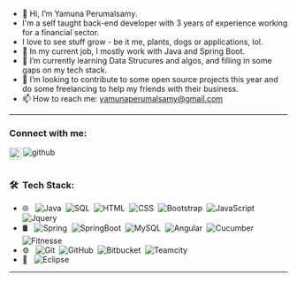 - 👋 Hi, I’m Yamuna Perumalsamy.
-    I'm a self taught back-end developer with 3 years of experience working for a financial sector.
-    I love to see stuff grow - be it me, plants, dogs or applications, lol. 
- 👀 In my current job, I mostly work with Java and Spring Boot.
- 🌱 I’m currently learning Data Strucures and algos, and filling in some gaps on my tech stack.
- 💞️ I’m looking to contribute to some open source projects this year and do some freelancing to help my friends with their business.
- 📫 How to reach me: yamunaperumalsamy@gmail.com
---

### Connect with me:

[<img align="left" alt="linkedin" height="22px" src="https://img.shields.io/badge/-LinkedIn-%2305122A?style=sosial&logo=Linkedin" />](https://www.linkedin.com/in/yamuna-perumalsamy-356532113/) 
[<img align="left" alt="github"  src="https://img.shields.io/badge/-GitHub-%2305122A?style=sosial&logo=GitHub" />](https://github.com/Yamuna-Perumalsamy)

<br />
<br />

### 🛠 &nbsp;Tech Stack:

- 🌐 &nbsp;
![Java](https://img.shields.io/badge/-Java-05122A?style=for-the-badge&logo=Java)&nbsp;
![SQL](https://img.shields.io/badge/-Sql-05122A?style=for-the-badge&logo=Sql)&nbsp;
![HTML](https://img.shields.io/badge/-HTML-05122A?style=for-the-badge&logo=HTML5)&nbsp;
![CSS](https://img.shields.io/badge/-CSS-05122A?style=for-the-badge&logo=CSS3)&nbsp;
![Bootstrap](https://img.shields.io/badge/-Bootstrap-05122A?style=for-the-badge&logo=bootstrap&logoColor=563D7C)&nbsp;
![JavaScript](https://img.shields.io/badge/-JavaScript-05122A?style=for-the-badge&logo=javascript)&nbsp;
![Jquery](https://img.shields.io/badge/-Jquery-05122A?style=for-the-badge&logo=jquery)&nbsp;
- 🛢 &nbsp;
![Spring](https://img.shields.io/badge/-Spring-05122A?style=for-the-badge&logo=Spring)&nbsp;
![SpringBoot](https://img.shields.io/badge/-SpringBoot-05122A?style=for-the-badge&logo=SpringBoot)&nbsp;
![MySQL](https://img.shields.io/badge/-MySql-05122A?style=for-the-badge&logo=Mysql)&nbsp;
![Angular](https://img.shields.io/badge/-angular-05122A?style=for-the-badge&logo=Angular)&nbsp;
![Cucumber](https://img.shields.io/badge/-cucumber-05122A?style=for-the-badge&logo=Cucumber)&nbsp;
![Fitnesse](https://img.shields.io/badge/-fitnesse-05122A?style=for-the-badge&logo=fitnesse)&nbsp;
- ⚙️ &nbsp;
![Git](https://img.shields.io/badge/-Git-05122A?style=for-the-badge&logo=git)&nbsp;
![GitHub](https://img.shields.io/badge/-GitHub-05122A?style=for-the-badge&logo=github)&nbsp;
![Bitbucket](https://img.shields.io/badge/-BitBucket-05122A?style=for-the-badge&logo=BitBucket)&nbsp;
![Teamcity](https://img.shields.io/badge/-Teamcity-05122A?style=for-the-badge&logo=Teamcity)&nbsp;
- 🔧 &nbsp;
![Eclipse](https://img.shields.io/badge/-eclipse-05122A?style=for-the-badge&logo=eclipse)&nbsp;

---
<!---
Yamuna-Perumalsamy/Yamuna-Perumalsamy is a ✨ special ✨ repository because its `README.md` (this file) appears on your GitHub profile.
You can click the Preview link to take a look at your changes.
--->
